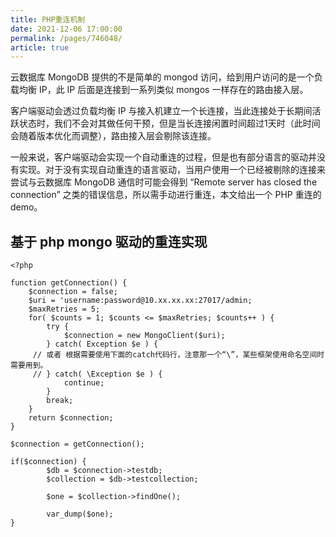 ```yaml
---
title: PHP重连机制
date: 2021-12-06 17:00:00
permalink: /pages/746048/
article: true
---
```



云数据库 MongoDB 提供的不是简单的 mongod 访问，给到用户访问的是一个负载均衡 IP，此 IP 后面是连接到一系列类似 mongos 一样存在的路由接入层。

客户端驱动会透过负载均衡 IP 与接入机建立一个长连接，当此连接处于长期间活跃状态时，我们不会对其做任何干预，但是当长连接闲置时间超过1天时（此时间会随着版本优化而调整），路由接入层会剔除该连接。

一般来说，客户端驱动会实现一个自动重连的过程，但是也有部分语言的驱动并没有实现。对于没有实现自动重连的语言驱动，当用户使用一个已经被剔除的连接来尝试与云数据库 MongoDB 通信时可能会得到 “Remote server has closed the connection” 之类的错误信息，所以需手动进行重连，本文给出一个 PHP 重连的 demo。

## 基于 php mongo 驱动的重连实现

```
<?php

function getConnection() {
    $connection = false;
    $uri = 'username:password@10.xx.xx.xx:27017/admin;
    $maxRetries = 5;
    for( $counts = 1; $counts <= $maxRetries; $counts++ ) {
        try {
            $connection = new MongoClient($uri);
        } catch( Exception $e ) {
     // 或者 根据需要使用下面的catch代码行，注意那一个“\”，某些框架使用命名空间时需要用到。
     // } catch( \Exception $e ) {
            continue;
        }
        break;
    }
    return $connection;
}

$connection = getConnection();

if($connection) {
        $db = $connection->testdb;
        $collection = $db->testcollection;

        $one = $collection->findOne();

        var_dump($one);
}
```
